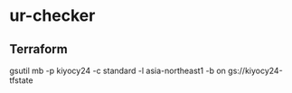 # ur-checker


## Terraform

gsutil mb -p kiyocy24 -c standard -l asia-northeast1 -b on gs://kiyocy24-tfstate